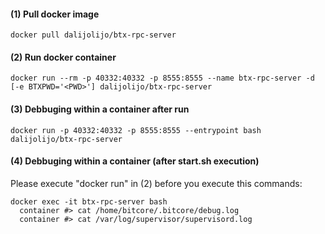 #### (1) Pull docker image
```
docker pull dalijolijo/btx-rpc-server
```

#### (2) Run docker container
```
docker run --rm -p 40332:40332 -p 8555:8555 --name btx-rpc-server -d [-e BTXPWD='<PWD>'] dalijolijo/btx-rpc-server
```

#### (3) Debbuging within a container after run
```
docker run -p 40332:40332 -p 8555:8555 --entrypoint bash dalijolijo/btx-rpc-server
```

#### (4) Debbuging within a container (after start.sh execution)
Please execute "docker run" in (2) before you execute this commands:
```
docker exec -it btx-rpc-server bash
  container #> cat /home/bitcore/.bitcore/debug.log
  container #> cat /var/log/supervisor/supervisord.log
```
